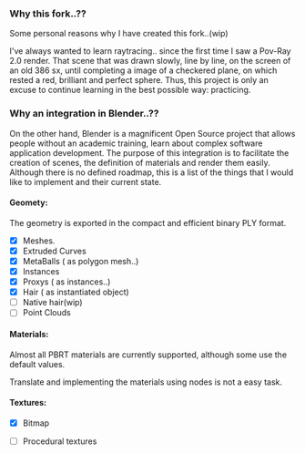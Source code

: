 ### Why this fork..??

Some personal reasons why I have created this fork..(wip)

I've always wanted to learn raytracing.. since the first time I saw a Pov-Ray 2.0 render.
That scene that was drawn slowly, line by line, on the screen of an old 386 sx,
until completing a image of a checkered plane, on which rested a red, brilliant and perfect sphere.
Thus, this project is only an excuse to continue learning in the best possible way: practicing.

### Why an integration in Blender..??

On the other hand, Blender is a magnificent Open Source project that allows people without an academic training,
learn about complex software application development.
The purpose of this integration is to facilitate the creation of scenes, the definition of materials and render them easily.
Although there is no defined roadmap, this is a list of the things that I would like to implement and their current state.

#### Geomety:

The geometry is exported in the compact and efficient binary PLY format.

- [x] Meshes.
- [x] Extruded Curves
- [x] MetaBalls ( as polygon mesh..)
- [x] Instances
- [x] Proxys ( as instances..)
- [x] Hair ( as instantiated object)
- [ ] Native hair(wip)
- [ ] Point Clouds

#### Materials:

Almost all PBRT materials are currently supported, although some use the default values.

Translate and implementing the materials using nodes is not a easy task.

#### Textures:

- [x] Bitmap
- [ ] Procedural textures



